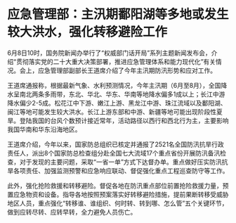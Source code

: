 

# 应急管理部：主汛期鄱阳湖等多地或发生较大洪水，强化转移避险工作

6月8日10时，国务院新闻办举行了“权威部门话开局”系列主题新闻发布会，介绍“贯彻落实党的二十大重大决策部署，推进应急管理体系和能力现代化”有关情况。会上，应急管理部副部长王道席介绍了今年主汛期防汛形势和应对工作。

王道席通报称，根据最新气象、水利预测情况，今年主汛期（6月至8月），全国降水呈南北两条多雨带，东北、华北、华东、华南等地降水偏多1成以上；长江中游降水偏少2-5成。松花江中下游、嫩江上游、黑龙江中游、珠江流域以及鄱阳湖、闽江等地可能发生较大洪水。长江上游东部和中游、新疆等地可能出现阶段性夏旱。登陆我国的台风个数预计接近常年，活动路径以西行和西北行为主，主要影响我国华南和华东沿海地区。

王道席介绍，今年以来，国家防总组织已核定并通报了2521名全国防汛抗旱行政责任人，派出8个国家防总检查组分赴全国七大流域17个重点省份开展防汛备汛检查，对于发现的主要问题，采取“一省一单”方式下达督办单。重点做好压实防汛抗旱各项责任、加强监测预警和应急响应联动、督促强化重点工程巡查防守等工作。

此外，强化抢险救援和转移避险。督促各地在防汛重点部位前置抢险救援力量，预置应急物资和设备。指导各地按照预案落实好转移避险措施，提前果断转移受威胁地区人员，重点强化“转移谁、谁组织、何时转、转到哪、怎么管”五个关键环节，做到应转尽转、应转早转，全力避免人员伤亡。

